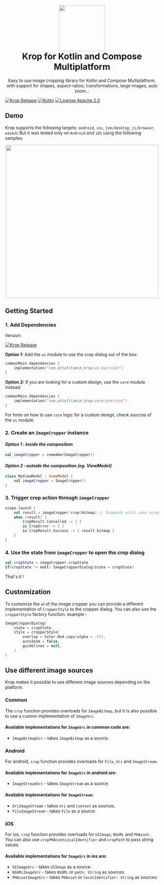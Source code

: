 <h1 align="center">
    <img height="150" src="./art/icon.png"/>
    <br>
    Krop for Kotlin and Compose Multiplatform
</h1>
<p align="center">Easy to use image cropping library for Kotlin and Compose Multiplatform, with support for shapes, aspect-ratios, transformations, large images, auto zoom...</p>

[![Krop Release](https://img.shields.io/github/release/tamimattafi/krop.svg?style=for-the-badge&color=darkgreen)](https://github.com/tamimattafi/krop/releases)
[![Kotlin](https://img.shields.io/github/languages/top/tamimattafi/krop.svg?style=for-the-badge&color=blueviolet)](https://kotlinlang.org/)
[![License Apache 2.0](https://img.shields.io/github/license/tamimattafi/krop.svg?style=for-the-badge&color=purple)](https://github.com/tamimattafi/krop/blob/main/LICENSE)

## Demo
Krop supports the following targets: `android`, `ios`, `jvm/desktop`, `js/browser`, `wasmJs`
But it was tested only on `Android` and `iOS` using the following samples:

<p align="center">
<img height="500" src="art/preview.gif"/>
</p>

## Getting Started

### 1. Add Dependencies
Version: 

[![Krop Release](https://img.shields.io/github/release/tamimattafi/krop.svg?style=for-the-badge&color=darkgreen)](https://github.com/tamimattafi/krop/releases)

**Option 1:** Add the `ui` module to use the crop dialog out of the box:
```kotlin
commonMain.dependencies {
    implementation("com.attafitamim.krop:ui:$version")
}
```

**Option 2:** If you are looking for a custom design, use the `core` module instead:
```kotlin
commonMain.dependencies {
    implementation("com.attafitamim.krop:core:$version")
}
```
For hints on how to use `core` logic for a custom design, check sources of the `ui` module.

### 2. Create an `ImageCropper` instance
#### ***Option 1 : inside the composition***
```kotlin
val imageCropper = rememberImageCropper()
```
#### ***Option 2 : outside the composition (eg. ViewModel)***
```kotlin
class MyViewModel : ViewModel {
    val imageCropper = ImageCropper()
}
```
### 3. Trigger crop action through `imageCropper`
```kotlin
scope.launch {
    val result = imageCropper.crop(bitmap) // Suspends until user accepts or cancels cropping
    when (result) {
        CropResult.Cancelled -> { }
        is CropError -> { }
        is CropResult.Success -> { result.bitmap }
    }
}
```
### 4. Use the state from `imageCropper` to open the crop dialog
```kotlin
val cropState = imageCropper.cropState 
if(cropState != null) ImageCropperDialog(state = cropState)
```
That's it !


## Customization
To customize the ui of the image cropper you can provide a different implementation of `CropperStyle` to the cropper dialog.
You can also use the `cropperStyle` factory function. example :
```kotlin
ImageCropperDialog(
    state = cropState,
    style = cropperStyle(
        overlay = Color.Red.copy(alpha = .5f),
        autoZoom = false,
        guidelines = null,
    )
)
```

## Use different image sources
Krop makes it possible to use different image sources depending on the platform.

### Common
The `crop` function provides overloads for `ImageBitmap`, but it is also possible to use a custom implementation of `ImageSrc`.

#### Available implementations for `ImageSrc` in common code are:
- `ImageBitmapSrc` - takes `ImageBitmap` as a source.

### Android 
For android, `crop` function provides overloads for `File`, `Uri` and `ImageStream`.

#### Available implementations for `ImageSrc` in android are:
- `ImageStreamSrc` - takes `ImageStream` as a source.

#### Available implementations for `ImageStream`:
- `UriImageStream` - takes `Uri` and `Context` as sources.
- `FileImageStream` - takes `File` as a source.

### iOS
For ios, `crop` function provides overloads for `UIImage`, `NSURL` and `PHAsset`.
You can also use `cropPHAssetLocalIdentifier` and `cropPath` to pass string values.

#### Available implementations for `ImageSrc` in ios are:
- `UIImageSrc` - takes `UIImage` as a source.
- `NSURLImageSrc` - takes `NSURL` or `path: String` as sources.
- `PHAssetImageSrc` - takes `PHAsset` or `localIdentifier: String` as sources.